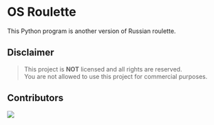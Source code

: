 <div align="left">
  <h1>OS Roulette</h1>
</div>

<p>This Python program is another version of Russian roulette.</p>

## Disclaimer
> This project is **NOT** licensed and all rights are reserved. <br/>
> You are not allowed to use this project for commercial purposes. <br/>

## Contributors
<a href="https://github.com/hanyaseorangpelajar/os-roulette/graphs/contributors">
  <img src="https://contrib.rocks/image?repo=hanyaseorangpelajar/os-roulette" />
</a>

